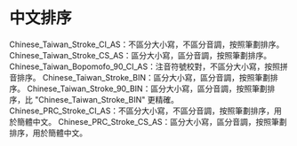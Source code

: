 # 中文排序

Chinese_Taiwan_Stroke_CI_AS：不區分大小寫，不區分音調，按照筆劃排序。
Chinese_Taiwan_Stroke_CS_AS：區分大小寫，區分音調，按照筆劃排序。
Chinese_Taiwan_Bopomofo_90_CI_AS：注音符號校對，不區分大小寫，按照拼音排序。
Chinese_Taiwan_Stroke_BIN：區分大小寫，區分音調，按照筆劃排序。
Chinese_Taiwan_Stroke_90_BIN：區分大小寫，區分音調，按照筆劃排序，比 "Chinese_Taiwan_Stroke_BIN" 更精確。
Chinese_PRC_Stroke_CI_AS：不區分大小寫，不區分音調，按照筆劃排序，用於簡體中文。
Chinese_PRC_Stroke_CS_AS：區分大小寫，區分音調，按照筆劃排序，用於簡體中文。